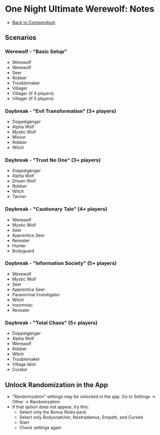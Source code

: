 # One Night Ultimate Werewolf: Notes

- [Back to Compendium](/fake-fan-adam/view/werewolf~compendium)

## Scenarios

### Werewolf - "Basic Setup"

- Werewolf
- Werewolf
- Seer
- Robber
- Troublemaker
- Villager
- Villager (if 4 players)
- Villager (if 5 players)

### Daybreak - "Evil Transformation" (3+ players)

- Doppelgänger
- Alpha Wolf
- Mystic Wolf
- Minion
- Robber
- Witch

### Daybreak - "Trust No One" (3+ players)

- Doppelgänger
- Alpha Wolf
- Dream Wolf
- Robber
- Witch
- Tanner

### Daybreak - "Cautionary Tale" (4+ players)

- Werewolf
- Mystic Wolf
- Seer
- Apprentice Seer
- Revealer
- Hunter
- Bodyguard

### Daybreak - "Information Society" (5+ players)

- Werewolf
- Mystic Wolf
- Seer
- Apprentice Seer
- Paranormal Investigator
- Witch
- Insomniac
- Revealer

### Daybreak - "Total Chaos" (5+ players)

- Doppelgänger
- Alpha Wolf
- Werewolf
- Robber
- Witch
- Troublemaker
- Village Idiot
- Curator

## Unlock Randomization in the App

- "Randomization" settings may be unlocked in the app. Go to Settings -> Other -> Randomization.
- If that option does not appear, try this:
    - Select only the Bonus Roles pack
    - Select only Bodysnatcher, Nostradamus, Empath, and Cursed
    - Start
    - Check settings again
